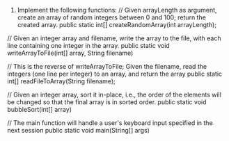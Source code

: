 1. Implement the following functions:
// Given arrayLength as argument, create an array of random integers between 0 and 100; return the created array.
public static int[] createRandomArray(int arrayLength);

 
// Given an integer array and filename, write the array to the file, with each line containing one integer in the array.
public static void writeArrayToFile(int[] array, String filename)

 

// This is the reverse of writeArrayToFile; Given the filename, read the integers (one line per integer) to an array, and return the array
public static int[] readFileToArray(String filename);


// Given an integer array, sort it in-place, i.e., the order of the elements will be changed so that the final array is in sorted order.
public static void bubbleSort(int[] array)


// The main function will handle a user's keyboard input specified in the next session
public static void main(String[] args)
